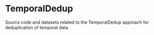 # TemporalDedup
Source code and datasets related to the TemporalDedup approach for deduplication of temporal data
